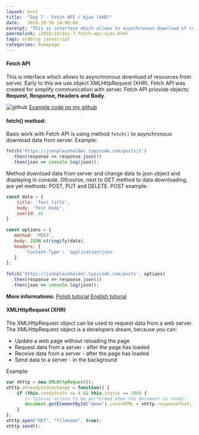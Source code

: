```yaml
---
layout: post
title:  "Day 7 - Fetch API / Ajax (XHR)"
date:   2018-10-30 14:00:00
excerpt: "This is interface which allows to asynchronous download of resources from server. Early to this we use object XMLHttpRequest (XHR). Fetch API was created for simplify communication with server. "
paermalink: /2018/10/day-7-fetch-api-ajax.html
tags: oldblog javascript
categories: homepage
--- 
```


#### Fetch API
This is interface which allows to asynchronous download of resources from server. Early to this we use object XMLHttpRequest (XHR). Fetch API was created for simplify communication with server. 
Fetch API priovide objects: **Request, Response, Headers and Body**.

![github](/assets/posts/media/github.png) [Example code on my github](https://github.com/objectprogr/30dayschallenge/tree/day7FetchAPI)

#### fetch() method:
Basis work with Fetch API is using method `fetch()` to asynchronous download data from server.
Example:

```javascript
fetch('https://jsonplaceholder.typicode.com/posts/1')
  .then(response => response.json())
  .then(json => console.log(json));
```

Method download data from server and change data to json object and displaying in console.
Ofcourse, next to GET method to data downloading, are yet methods: POST, PUT and DELETE.
POST example:

```javascript
const data = {
    title: 'Test title',
    body: 'Test body',
    userId: 42
}
 
const options = {
   method: 'POST',
   body: JSON.stringify(data),
   headers: {
       'Content-Type': 'application/json'
   }
};
 
fetch('https://jsonplaceholder.typicode.com/posts', options)
  .then(response => response.json())
  .then(json => console.log(json));
```

**More informations:**
[Polish tutorial](https://devenv.pl/fetch-api/)
[English tutorial](https://scotch.io/tutorials/how-to-use-the-javascript-fetch-api-to-get-data)

#### XMLHttpRequest (XHR)
The XMLHttpRequest object can be used to request data from a web server.
The XMLHttpRequest object is a developers dream, because you can:

- Update a web page without reloading the page
- Request data from a server - after the page has loaded
- Receive data from a server  - after the page has loaded
- Send data to a server - in the background

Example:

```javascript
var xhttp = new XMLHttpRequest();
xhttp.onreadystatechange = function() {
    if (this.readyState == 4 && this.status == 200) {
       // Typical action to be performed when the document is ready:
       document.getElementById("demo").innerHTML = xhttp.responseText;
    }
};
xhttp.open("GET", "filename", true);
xhttp.send();
```
